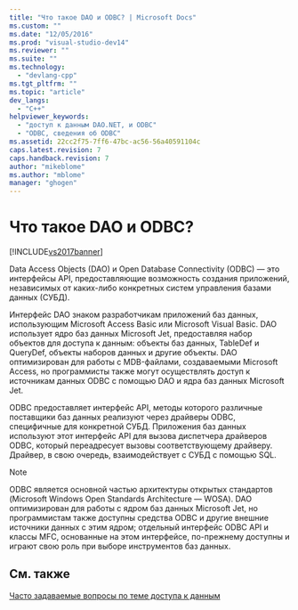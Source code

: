 ```yaml
---
title: "Что такое DAO и ODBC? | Microsoft Docs"
ms.custom: ""
ms.date: "12/05/2016"
ms.prod: "visual-studio-dev14"
ms.reviewer: ""
ms.suite: ""
ms.technology: 
  - "devlang-cpp"
ms.tgt_pltfrm: ""
ms.topic: "article"
dev_langs: 
  - "C++"
helpviewer_keywords: 
  - "доступ к данным DAO.NET, и ODBC"
  - "ODBC, сведения об ODBC"
ms.assetid: 22cc2f75-7ff6-47bc-ac56-56a40591104c
caps.latest.revision: 7
caps.handback.revision: 7
author: "mikeblome"
ms.author: "mblome"
manager: "ghogen"
---
```

# Что такое DAO и ODBC?
[!INCLUDE[vs2017banner](../assembler/inline/includes/vs2017banner.md)]

Data Access Objects \(DAO\) и Open Database Connectivity \(ODBC\) — это интерфейсы API, предоставляющие возможность создания приложений, независимых от каких\-либо конкретных систем управления базами данных \(СУБД\).  
  
 Интерфейс DAO знаком разработчикам приложений баз данных, использующим Microsoft Access Basic или Microsoft Visual Basic.  DAO использует ядро баз данных Microsoft Jet, предоставляя набор объектов для доступа к данным: объекты баз данных, TableDef и QueryDef, объекты наборов данных и другие объекты.  DAO оптимизирован для работы с MDB\-файлами, создаваемыми Microsoft Access, но программисты также могут осуществлять доступ к источникам данных ODBC с помощью DAO и ядра баз данных Microsoft Jet.  
  
 ODBC предоставляет интерфейс API, методы которого различные поставщики баз данных реализуют через драйверы ODBC, специфичные для конкретной СУБД.  Приложения баз данных используют этот интерфейс API для вызова диспетчера драйверов ODBC, который переадресует вызовы соответствующему драйверу.  Драйвер, в свою очередь, взаимодействует с СУБД с помощью SQL.  
  
> [!NOTE]
>  ODBC является основной частью архитектуры открытых стандартов \(Microsoft Windows Open Standards Architecture — WOSA\).  DAO оптимизирован для работы с ядром баз данных Microsoft Jet, но программистам также доступны средства ODBC и другие внешние источники данных с этим ядром; отдельный интерфейс ODBC API и классы MFC, основанные на этом интерфейсе, по\-прежнему доступны и играют свою роль при выборе инструментов баз данных.  
  
## См. также  
 [Часто задаваемые вопросы по теме доступа к данным](../data/data-access-frequently-asked-questions-mfc-data-access.md)
